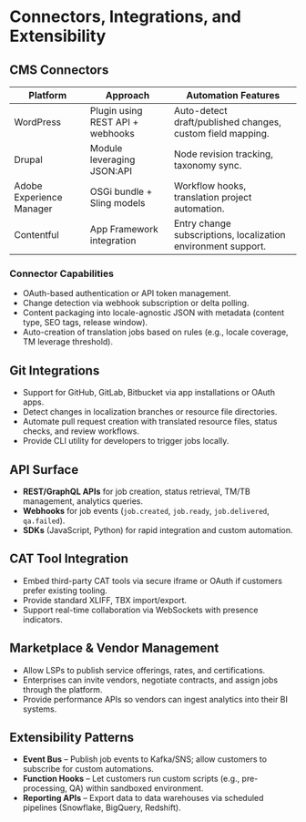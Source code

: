 # Connectors, Integrations, and Extensibility

## CMS Connectors
| Platform | Approach | Automation Features |
| --- | --- | --- |
| WordPress | Plugin using REST API + webhooks | Auto-detect draft/published changes, custom field mapping. |
| Drupal | Module leveraging JSON:API | Node revision tracking, taxonomy sync. |
| Adobe Experience Manager | OSGi bundle + Sling models | Workflow hooks, translation project automation. |
| Contentful | App Framework integration | Entry change subscriptions, localization environment support. |

### Connector Capabilities
- OAuth-based authentication or API token management.
- Change detection via webhook subscription or delta polling.
- Content packaging into locale-agnostic JSON with metadata (content type, SEO tags, release window).
- Auto-creation of translation jobs based on rules (e.g., locale coverage, TM leverage threshold).

## Git Integrations
- Support for GitHub, GitLab, Bitbucket via app installations or OAuth apps.
- Detect changes in localization branches or resource file directories.
- Automate pull request creation with translated resource files, status checks, and review workflows.
- Provide CLI utility for developers to trigger jobs locally.

## API Surface
- **REST/GraphQL APIs** for job creation, status retrieval, TM/TB management, analytics queries.
- **Webhooks** for job events (`job.created`, `job.ready`, `job.delivered`, `qa.failed`).
- **SDKs** (JavaScript, Python) for rapid integration and custom automation.

## CAT Tool Integration
- Embed third-party CAT tools via secure iframe or OAuth if customers prefer existing tooling.
- Provide standard XLIFF, TBX import/export.
- Support real-time collaboration via WebSockets with presence indicators.

## Marketplace & Vendor Management
- Allow LSPs to publish service offerings, rates, and certifications.
- Enterprises can invite vendors, negotiate contracts, and assign jobs through the platform.
- Provide performance APIs so vendors can ingest analytics into their BI systems.

## Extensibility Patterns
- **Event Bus** – Publish job events to Kafka/SNS; allow customers to subscribe for custom automations.
- **Function Hooks** – Let customers run custom scripts (e.g., pre-processing, QA) within sandboxed environment.
- **Reporting APIs** – Export data to data warehouses via scheduled pipelines (Snowflake, BigQuery, Redshift).
